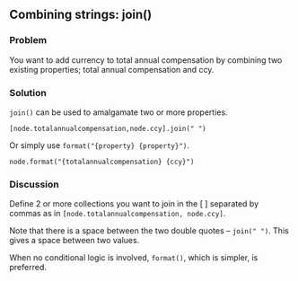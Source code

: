 ## Combining strings: join() 

### Problem
You want to add currency to total annual compensation by combining two existing properties; total annual compensation and ccy.

### Solution
`join()` can be used to amalgamate two or more properties.

```
[node.totalannualcompensation,node.ccy].join(" ")
```


Or simply use `format("{property} {property}")`.

```
node.format("{totalannualcompensation} {ccy}")
```


### Discussion
Define 2 or more collections you want to join in the [ ] separated by commas as in `[node.totalannualcompensation, node.ccy]`.

Note that there is a space between the two double quotes – `join(" ")`. This gives a space between two values.

When no conditional logic is involved, `format()`, which is simpler, is preferred.
